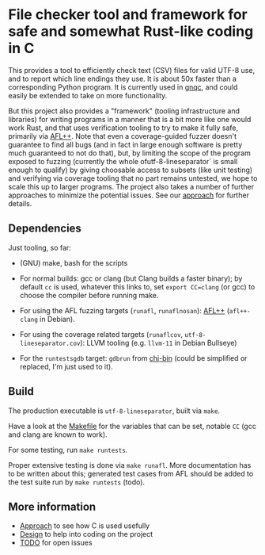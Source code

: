 # File checker tool and framework for safe and somewhat Rust-like coding in C

This provides a tool to efficiently check text (CSV) files for valid
UTF-8 use, and to report which line endings they use. It is about 50x
faster than a corresponding Python program. It is currently used in
[gnqc](https://git.genenetwork.org/jgart/gnqc), and could easily be
extended to take on more functionality.

But this project also provides a "framework" (tooling infrastructure
and libraries) for writing programs in a manner that is a bit more
like one would work Rust, and that uses verification tooling to try to
make it fully safe, primarily via [AFL++](https://aflplus.plus/). Note
that even a coverage-guided fuzzer doesn't guarantee to find all bugs
(and in fact in large enough software is pretty much guaranteed to not
do that), but, by limiting the scope of the program exposed to fuzzing
(currently the whole ofutf-8-lineseparator` is small enough to
qualify) by giving choosable access to subsets (like unit testing) and
verifying via coverage tooling that no part remains untested, we hope
to scale this up to larger programs.  The project also takes a number
of further approaches to minimize the potential issues. See our
[approach](docs/approach.md) for further details.

## Dependencies

Just tooling, so far:

- (GNU) make, bash for the scripts

- For normal builds: gcc or clang (but Clang builds a faster binary);
  by default `cc` is used, whatever this links to, set `export
  CC=clang` (or gcc) to choose the compiler before running make.

- For using the AFL fuzzing targets (`runafl`, `runaflnosan`):
  [AFL++](https://aflplus.plus/) (`afl++-clang` in Debian).

- For using the coverage related targets (`runaflcov`,
  `utf-8-lineseparator.cov`): LLVM tooling (e.g. `llvm-11` in Debian
  Bullseye)

- For the `runtestsgdb` target: `gdbrun` from
  [chj-bin](https://github.com/pflanze/chj-bin) (could be simplified
  or replaced, I'm just used to it).

## Build

The production executable is `utf-8-lineseparator`, built via `make`.

Have a look at the [Makefile](Makefile) for the variables that can be
set, notable `CC` (gcc and clang are known to work).

For some testing, run `make runtests`.

Proper extensive testing is done via `make runafl`. More documentation
has to be written about this; generated test cases from AFL should be
added to the test suite run by `make runtests` (todo).

## More information

* [Approach](docs/approach.md) to see how C is used usefully
* [Design](docs/design.md) to help into coding on the project
* [TODO](docs/TODO.md) for open issues

